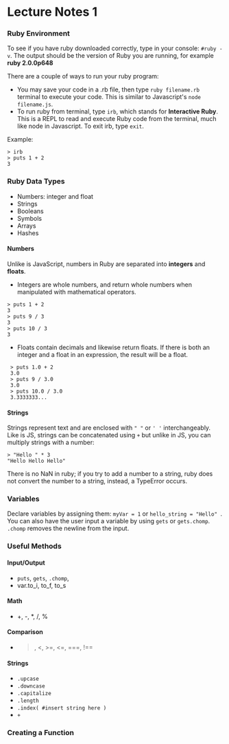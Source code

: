 # Lecture Notes 1

### Ruby Environment

To see if you have ruby downloaded correctly, type in your console: `#ruby -v`. The output should be the version of Ruby you are running, for example <b> ruby 2.0.0p648 </b>

There are a couple of ways to run your ruby program: 
- You may save your code in a .rb file, then type `ruby filename.rb` terminal to execute your code. This is similar to Javascript's `node filename.js`.
- To run ruby from terminal, type `irb`, which stands for <b>Interactive Ruby</b>. This is a REPL to read and execute Ruby code from the terminal, much like node in Javascript. To exit irb, type `exit`.

Example:
```
> irb
> puts 1 + 2
3 
```

### Ruby Data Types
- Numbers: integer and float
- Strings
- Booleans
- Symbols
- Arrays
- Hashes

#### Numbers

Unlike is JavaScript, numbers in Ruby are separated into <b>integers</b> and <b>floats</b>.

- Integers are whole numbers, and return whole numbers when manipulated with mathematical operators. 
```
> puts 1 + 2
3
> puts 9 / 3
3
> puts 10 / 3
3
```

- Floats contain decimals and likewise return floats. If there is both an integer and a float in an expression, the result will be a float.
```
 > puts 1.0 + 2
 3.0
 > puts 9 / 3.0
 3.0
 > puts 10.0 / 3.0
 3.3333333...
```

#### Strings

Strings represent text and are enclosed with `" "` or `' '` interchangeably. Like is JS, strings can be concatenated using `+` but unlike in JS, you can multiply strings with a number:
```
> "Hello " * 3
"Hello Hello Hello"
```

There is no NaN in ruby; if you try to add a number to a string, ruby does not convert the number to a string, instead, a TypeError occurs.

### Variables

Declare variables by assigning them: `myVar = 1` or `hello_string = "Hello" `. You can also have the user input a variable by using `gets` or `gets.chomp`. `.chomp` removes the newline from the input.

### Useful Methods

#### Input/Output
- `puts`, `gets`, `.chomp`,
- var.to_i, to_f, to_s

#### Math
- +, -, *, /, %

#### Comparison
- >, <, >=, <=, ===, !==

#### Strings
- `.upcase`
- `.downcase`
- `.capitalize`
- `.length`
- `.index( #insert string here )`
- `+`

### Creating a Function




